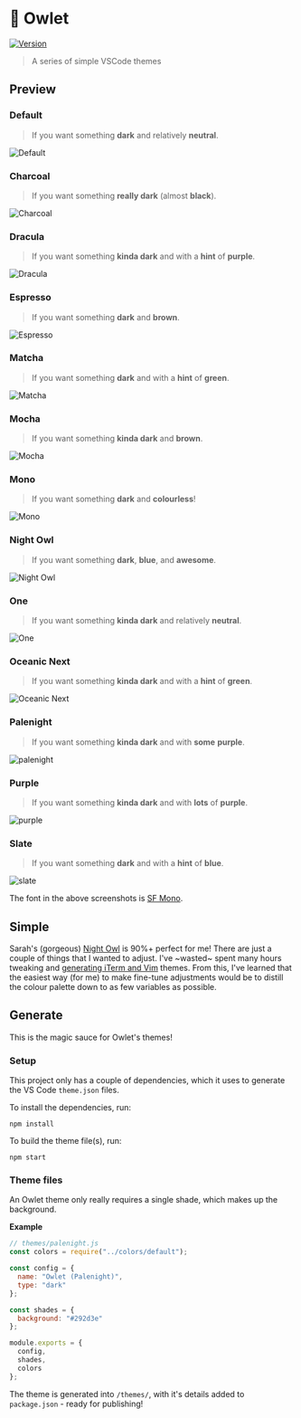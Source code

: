 # 🦉 Owlet

[![Version](https://vsmarketplacebadge.apphb.com/version/itsjonq.owlet.svg)](https://marketplace.visualstudio.com/items?itemName=itsjonq.owlet)

> A series of simple VSCode themes

## Preview

### Default

> If you want something **dark** and relatively **neutral**.

![Default](https://raw.githubusercontent.com/ItsJonQ/owlet/master/images/owlet-default.jpg)

### Charcoal

> If you want something **really dark** (almost **black**).

![Charcoal](https://raw.githubusercontent.com/ItsJonQ/owlet/master/images/owlet-charcoal.jpg)

### Dracula

> If you want something **kinda dark** and with a **hint** of **purple**.

![Dracula](https://raw.githubusercontent.com/ItsJonQ/owlet/master/images/owlet-dracula.jpg)

### Espresso

> If you want something **dark** and **brown**.

![Espresso](https://raw.githubusercontent.com/ItsJonQ/owlet/master/images/owlet-espresso.jpg)

### Matcha

> If you want something **dark** and with a **hint** of **green**.

![Matcha](https://raw.githubusercontent.com/ItsJonQ/owlet/master/images/owlet-matcha.jpg)

### Mocha

> If you want something **kinda dark** and **brown**.

![Mocha](https://raw.githubusercontent.com/ItsJonQ/owlet/master/images/owlet-mocha.jpg)

### Mono

> If you want something **dark** and **colourless**!

![Mono](https://raw.githubusercontent.com/ItsJonQ/owlet/master/images/owlet-mono.jpg)

### Night Owl

> If you want something **dark**, **blue**, and **awesome**.

![Night Owl](https://raw.githubusercontent.com/ItsJonQ/owlet/master/images/owlet-night-owl.jpg)

### One

> If you want something **kinda dark** and relatively **neutral**.

![One](https://raw.githubusercontent.com/ItsJonQ/owlet/master/images/owlet-one.jpg)

### Oceanic Next

> If you want something **kinda dark** and with a **hint** of **green**.

![Oceanic Next](https://raw.githubusercontent.com/ItsJonQ/owlet/master/images/owlet-oceanic-next.jpg)

### Palenight

> If you want something **kinda dark** and with **some** **purple**.

![palenight](https://raw.githubusercontent.com/ItsJonQ/owlet/master/images/owlet-palenight.jpg)

### Purple

> If you want something **kinda dark** and with **lots** of **purple**.

![purple](https://raw.githubusercontent.com/ItsJonQ/owlet/master/images/owlet-purple.jpg)

### Slate

> If you want something **dark** and with a **hint** of **blue**.

![slate](https://raw.githubusercontent.com/ItsJonQ/owlet/master/images/owlet-slate.jpg)

The font in the above screenshots is [SF Mono](http://osxdaily.com/2018/01/07/use-sf-mono-font-mac/).

## Simple

Sarah's (gorgeous) [Night Owl](https://github.com/sdras/night-owl-vscode-theme) is 90%+ perfect for me! There are just a couple of things that I wanted to adjust.
I've ~wasted~ spent many hours tweaking and [generating iTerm and Vim](https://github.com/ItsJonQ/base16-builder) themes. From this, I've learned that the easiest way (for me) to make fine-tune adjustments would be to distill the colour palette down to as few variables as possible.

## Generate

This is the magic sauce for Owlet's themes!

### Setup

This project only has a couple of dependencies, which it uses to generate the VS Code `theme.json` files.

To install the dependencies, run:

```
npm install
```

To build the theme file(s), run:

```
npm start
```

### Theme files

An Owlet theme only really requires a single shade, which makes up the background.

**Example**

```js
// themes/palenight.js
const colors = require("../colors/default");

const config = {
  name: "Owlet (Palenight)",
  type: "dark"
};

const shades = {
  background: "#292d3e"
};

module.exports = {
  config,
  shades,
  colors
};
```

The theme is generated into `/themes/`, with it's details added to `package.json` - ready for publishing!
